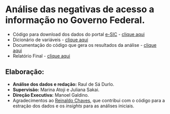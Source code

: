 # Análise das negativas de acesso a informação no Governo Federal.

* Código para download dos dados do portal [e-SIC](http://www.consultaesic.cgu.gov.br/busca/_layouts/15/DownloadPedidos/DownloadDados.aspx) - [clique aqui](/code/download_dados_cgu.ipynb)
* Dicionário de variáveis - [clique aqui](http://www.consultaesic.cgu.gov.br/arquivosRelatorios/PedidosRespostas/Dicionario-Dados-Exportacao.txt)
* Documentação do código que gera os resultados da análise - [clique aqui](/report/relatorio_bases_cgu.md)
* Relatório Final - [clique aqui]()

## Elaboração:

* **Análise dos dados e redação:** Raul de Sá Durlo.
* **Supervisão:** Marina Atoji e Juliana Sakai.
* **Direção Executiva:** Manoel Galdino.
* Agradecimentos ao [Reinaldo Chaves](https://github.com/reichaves), que contribui com o código para a estração dos dados e os *insights* para as análises iniciais.
